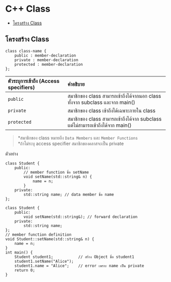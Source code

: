 # C++ Class
* [โครงสร้าง Class](#S-class-structure)
## <a name="S-class-structure"></a>โครงสร้าง Class
```
class class-name {
    public : member-declaration
    private : member-declaration
    protected : member-declaration
};
```
|ตัวระบุการเข้าถึง (Access specifiers)|คำอธิบาย|
|:---|:--|
|`public`|สมาชิกของ class สามารถเข้าถึงได้จากนอก class ทั้งจาก subclass และจาก main()|
|`private`|สมาชิกของ class เข้าถึงได้เฉพาะภายใน class|
|`protected`|สมาชิกของ class สามารถเข้าถึงได้จาก subclass แต่ไม่สามารถเข้าถึงได้จาก main()|

>\*สมาชิกของ class หมายถึง `Data Members` และ `Member Functions`<br>
>\*ถ้าไม่ระบุ access specifier สมาชิกของคลาสจะเป็น private

ตัวอย่าง
```
class Student {
    public:
        // member function ชื่อ setName
        void setName(std::string& n) {
            name = n;
        }
    private:
        std::string name; // data member ชื่อ name
};
```
```
class Student {
    public:
        void setName(std::string&); // forward declaration
    private:
        std::string name;
};
// member function definition
void Student::setName(std::string& n) {
    name = n;
}
int main() {
    Student student1;           // สร้าง Object ชื่อ student1
    student1.setName("Alice");
    student1.name = "Alice";    // error เพราะ name เป็น private
    return 0;
}
```
